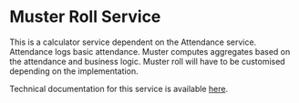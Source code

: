# Muster Roll Service

This is a calculator service dependent on the Attendance service. Attendance logs basic attendance. Muster computes aggregates based on the attendance and business logic. Muster roll will have to be customised depending on the implementation. 

Technical documentation for this service is available [here](https://works.digit.org/platform/specifications/technical-specifications/low-level-design/services/attendance). 
